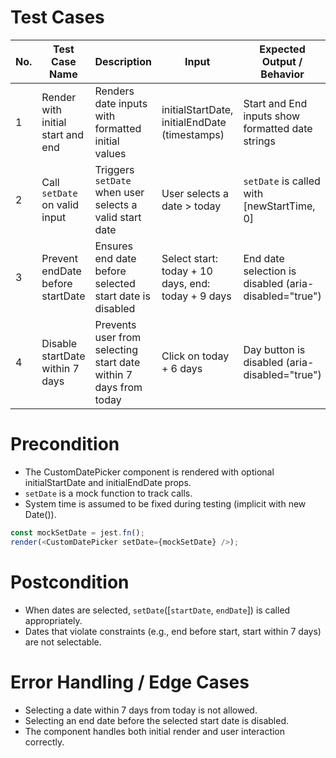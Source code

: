 # Test Cases

| No. | Test Case Name | Description | Input | Expected Output / Behavior | Status |
|-----|----------------|-------------|-------|----------------------------|--------|
| 1 | Render with initial start and end | Renders date inputs with formatted initial values | initialStartDate, initialEndDate (timestamps) | Start and End inputs show formatted date strings | PASS |
| 2 | Call `setDate` on valid input | Triggers `setDate` when user selects a valid start date | User selects a date > today | `setDate` is called with [newStartTime, 0] | PASS |
| 3 | Prevent endDate before startDate | Ensures end date before selected start date is disabled | Select start: today + 10 days, end: today + 9 days | End date selection is disabled (aria-disabled="true") | PASS |
| 4 | Disable startDate within 7 days | Prevents user from selecting start date within 7 days from today | Click on today + 6 days | Day button is disabled (aria-disabled="true") | PASS |

# Precondition 
- The CustomDatePicker component is rendered with optional initialStartDate and initialEndDate props.
- `setDate` is a mock function to track calls.
- System time is assumed to be fixed during testing (implicit with new Date()).

```ts
const mockSetDate = jest.fn();
render(<CustomDatePicker setDate={mockSetDate} />);
```

# Postcondition
- When dates are selected, `setDate`([`startDate`, `endDate`]) is called appropriately.
- Dates that violate constraints (e.g., end before start, start within 7 days) are not selectable.

# Error Handling / Edge Cases
- Selecting a date within 7 days from today is not allowed.
- Selecting an end date before the selected start date is disabled.
- The component handles both initial render and user interaction correctly.